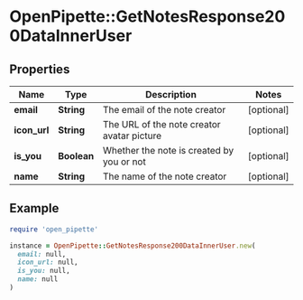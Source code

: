 # OpenPipette::GetNotesResponse200DataInnerUser

## Properties

| Name | Type | Description | Notes |
| ---- | ---- | ----------- | ----- |
| **email** | **String** | The email of the note creator | [optional] |
| **icon_url** | **String** | The URL of the note creator avatar picture | [optional] |
| **is_you** | **Boolean** | Whether the note is created by you or not | [optional] |
| **name** | **String** | The name of the note creator | [optional] |

## Example

```ruby
require 'open_pipette'

instance = OpenPipette::GetNotesResponse200DataInnerUser.new(
  email: null,
  icon_url: null,
  is_you: null,
  name: null
)
```

